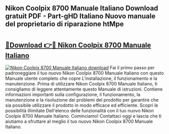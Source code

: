 ## Nikon Coolpix 8700 Manuale Italiano Download gratuit PDF - Part-gHD Italiano Nuovo manuale del proprietario di riparazione htMpe

# <h2><a href="http://dfc7w1q.blite.top/?on=Nikon+Coolpix+8700+Manuale+Italiano">🔗Download 👉🔴 Nikon Coolpix 8700 Manuale Italiano</a></h2>

[![Nikon Coolpix 8700 Manuale Italiano download](https://i.imgur.com/lujVjoI.png)](http://dfc7w1q.blite.top/?on=Nikon+Coolpix+8700+Manuale+Italiano)
Fai il primo passo per padroneggiare il tuo nuovo Nikon Coolpix 8700 Manuale Italiano con questo Manuale utente completo che copre L'installazione, il funzionamento e la manutenzione. Prima di utilizzare Nikon Coolpix 8700 Manuale Italiano, ti consigliamo di leggere attentamente questo Manuale di istruzioni. Contiene informazioni importanti sulla configurazione, il funzionamento, la manutenzione e la risoluzione dei problemi del prodotto per garantire che sia possibile utilizzare il prodotto in modo efficace ed efficiente. Scopri le possibilità illimitate Dell'elenco delle funzionalità con il tuo nuovo Nikon Coolpix 8700 Manuale Italiano. Cominciamo! Contattaci oggi e lascia che ti aiutiamo a sfruttare al meglio il tuo nuovo Nikon Coolpix 8700 Manuale Italiano.
